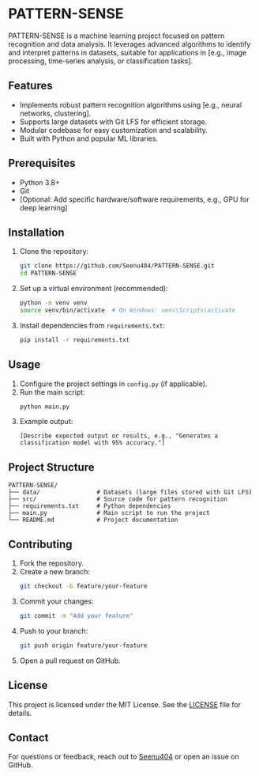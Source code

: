 # PATTERN-SENSE

PATTERN-SENSE is a machine learning project focused on pattern recognition and data analysis. It leverages advanced algorithms to identify and interpret patterns in datasets, suitable for applications in [e.g., image processing, time-series analysis, or classification tasks].

## Features
- Implements robust pattern recognition algorithms using [e.g., neural networks, clustering].
- Supports large datasets with Git LFS for efficient storage.
- Modular codebase for easy customization and scalability.
- Built with Python and popular ML libraries.

## Prerequisites
- Python 3.8+
- Git
- [Optional: Add specific hardware/software requirements, e.g., GPU for deep learning]

## Installation
1. Clone the repository:
   ```bash
   git clone https://github.com/Seenu404/PATTERN-SENSE.git
   cd PATTERN-SENSE
   ```
2. Set up a virtual environment (recommended):
   ```bash
   python -m venv venv
   source venv/bin/activate  # On Windows: venv\Scripts\activate
   ```
3. Install dependencies from `requirements.txt`:
   ```bash
   pip install -r requirements.txt
   ```

## Usage
1. Configure the project settings in `config.py` (if applicable).
2. Run the main script:
   ```bash
   python main.py
   ```
3. Example output:
   ```
   [Describe expected output or results, e.g., "Generates a classification model with 95% accuracy."]
   ```

## Project Structure
```
PATTERN-SENSE/
├── data/                # Datasets (large files stored with Git LFS)
├── src/                 # Source code for pattern recognition
├── requirements.txt     # Python dependencies
├── main.py              # Main script to run the project
└── README.md            # Project documentation
```

## Contributing
1. Fork the repository.
2. Create a new branch:
   ```bash
   git checkout -b feature/your-feature
   ```
3. Commit your changes:
   ```bash
   git commit -m "Add your feature"
   ```
4. Push to your branch:
   ```bash
   git push origin feature/your-feature
   ```
5. Open a pull request on GitHub.

## License
This project is licensed under the MIT License. See the [LICENSE](LICENSE) file for details.

## Contact
For questions or feedback, reach out to [Seenu404](https://github.com/Seenu404) or open an issue on GitHub.